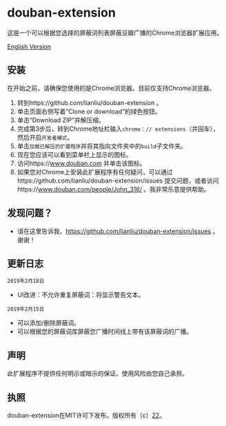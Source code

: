 # douban-extension
这是一个可以根据您选择的屏蔽词列表屏蔽豆瓣广播的Chrome浏览器扩展应用。

[English Version](https://github.com/lianliu/douban-extension/blob/master/README_EN.md)

## 安装
在开始之前，请确保您使用的是Chrome浏览器。目前仅支持Chrome浏览器。

1. 转到https://github.com/lianliu/douban-extension 。
2. 单击页面右侧写着“Clone or download”的绿色按钮。
3. 单击“Download ZIP”并解压缩。
4. 完成第3步后，转到Chrome地址栏输入`chrome：// extensions`（并回车），然后开启`开发者模式`。
5. 单击`加载已解压的扩展程序`并将其指向文件夹中的`build`子文件夹。
6. 现在您应该可以看到菜单栏上显示的图标。
7. 访问https://www.douban.com 并单击该图标。
8. 如果您对Chrome上安装此扩展程序有任何疑问，可以通过https://github.com/lianliu/douban-extension/issues 提交问题，或者访问https://www.douban.com/people/John_316/ 。我非常乐意提供帮助。

## 发现问题？
* 请在这里告诉我，https://github.com/lianliu/douban-extension/issues 。谢谢！

## 更新日志
`2019年2月18日`
* UI改进：不允许重复屏蔽词：将显示警告文本。

`2019年2月15日`
* 可以添加/删除屏蔽词。
* 可以根据您的屏蔽词库屏蔽您广播时间线上带有该屏蔽词的广播。

## 声明
此扩展程序不提供任何明示或暗示的保证。使用风险由您自己承担。

## 执照
douban-extension在MIT许可下发布。版权所有（c）[22](https://www.douban.com/people/John_316/)。